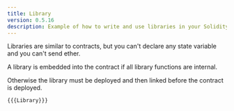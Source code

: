 ```yaml
---
title: Library
version: 0.5.16
description: Example of how to write and use libraries in your Solidity code
---
```


Libraries are similar to contracts, but you can't declare any state variable and
you can't send ether.

A library is embedded into the contract if all library functions are internal.

Otherwise the library must be deployed and then linked before the contract is deployed.

```solidity
{{{Library}}}
```
